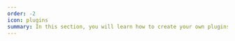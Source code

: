 ```yaml
---
order: -2
icon: plugins
summary: In this section, you will learn how to create your own plugins and add them to the DocSpace portal.
---
```

